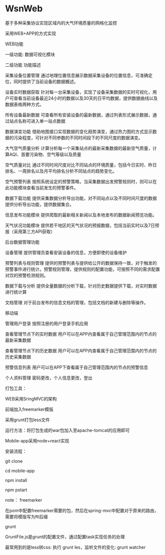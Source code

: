# WsnWeb

基于多种采集协议实现区域内的大气环境质量的网格化监控

采用WEB+APP的方式实现

WEB功能

一级功能:  数据可视化模块

二级功能	功能描述

采集设备位置管理	通过地理位置信息展示数据采集设备的位置信息，可准确定位，同时提供了当前设备的数据概述。

设备实时数据获取	针对每一台采集设备，实现了设备采集数据的实时可视化，用户可查看当前设备最近24小时的数据以及30天的日平均数据，提供数据曲线以及数据表格两种方式。

所有设备最新数据	可查看所有安装设备的最新数据，通过列表形式展示数据，通过站点名称可进入单一站点数据

数据演变功能	借助地图接口实现数据的变化趋势演变，通过热力图的方式显示数据的污染程度，可针对不同参数的不同时间段下的不同尺度的数据演变。

大气空气质量分析	计算分析每一个采集站点的最新采集数据的最新空气质量，计算AQI、首要污染物、空气等级以及质量

空气质量对比	通过不同时间尺度对比不同站点的环境质量，包括今日实时、昨日排名、一周排名以及月平均排名分析不同站点的趋势变化。

空气预警列表	按照系统设定的预警策略，当采集数据出发预警规则时，则可以在此功能模块查看当前发生的预警事件。

数据下载功能	提供采集数据分析导出功能，对不同站点以及不同时间尺度的数据提供分析导出功能，提供数据集合。

信息发布功能模块	提供爬取的最新相关新闻以及本地发布的数据新闻预览功能。

天气状况功能模块	提供若干地区的天气状况的预报数据，包括当前实时以及7日预报（采用第三方API获取）

后台数据管理功能

设备管理	提供管理员查看安装设备的信息，方便即使的设备维护

预警列表与规则管理	提供的预警列表与提供给公开的数据保持一致，对于触发的预警事件进行统计。预警规则管理，提供规则的配置功能，可按照不同的需求配置对饮的预警检测规则。

数据下载与分析	提供全量数据的分析下载，针对历史数据提供下载，对实时数据进行统计算

文档管理	对于前台发布的信息文档的管理，包括文档的新建与删除等操作。

移动端

管理用户登录	按照注册的用户登录手机应用

查看管理节点下的实时数据	用户可以在APP内查看属于自己管理范围内的节点的最新采集数据

查看管理节点下的历史数据	用户可以在APP内查看属于自己管理范围内的节点的历史采集数据

预警信息列表	用户可以在APP下查看属于自己管理范围内的节点的预警信息

个人资料管理	密码更改，个人信息更改，登出

打包工具：

WEB采用SringMVC的架构

前端加入freemarker模版

采用grunt打包less文件

运行方法：将打包生成的war包加入至apache-tomcat的应用即可

Mobile-app采用node+react实现

安装流程：

git clone

cd mobile-app

npm install

npm pstart


note：
freemarker

在pom中配置freemarker需要的包，然后在spring-mvc中配置对于原来的路由，需要将模版写为ftl后缀

grunt

GruntFile.js是grunt的配置文件，通过配置task实现任务的处理

最常用到的是less转css: 执行 grunt les，监听文件的变化: grunt watcher

